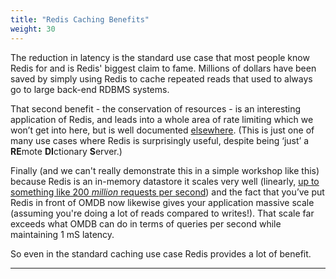 ```yaml
---
title: "Redis Caching Benefits"
weight: 30
---
```

The reduction in latency is the standard use case that most people know Redis for and is Redis' biggest claim to fame. Millions of dollars have been saved by simply using Redis to cache repeated reads that used to always go to large back-end RDBMS systems.

That second benefit - the conservation of resources - is an interesting application of Redis, and leads into a whole area of rate limiting which we won’t get into here, but is well documented [elsewhere]. (This is just one of many use cases where Redis is surprisingly useful, despite being ‘just’ a **RE**mote **DI**ctionary **S**erver.) 

Finally (and we can't really demonstrate this in a simple workshop like this) because Redis is an in-memory datastore it scales very well (linearly, [up to something like 200 _million_ requests per second](https://redislabs.com/blog/redis-enterprise-extends-linear-scalability-200m-ops-sec/)) and the fact that you’ve put Redis in front of OMDB now likewise gives your application massive scale (assuming you're doing a lot of reads compared to writes!). That scale far exceeds what OMDB can do in terms of queries per second while maintaining 1 mS latency. 

So even in the standard caching use case Redis provides a lot of benefit.


----------
[elsewhere]: https://redislabs.com/redis-best-practices/basic-rate-limiting/
